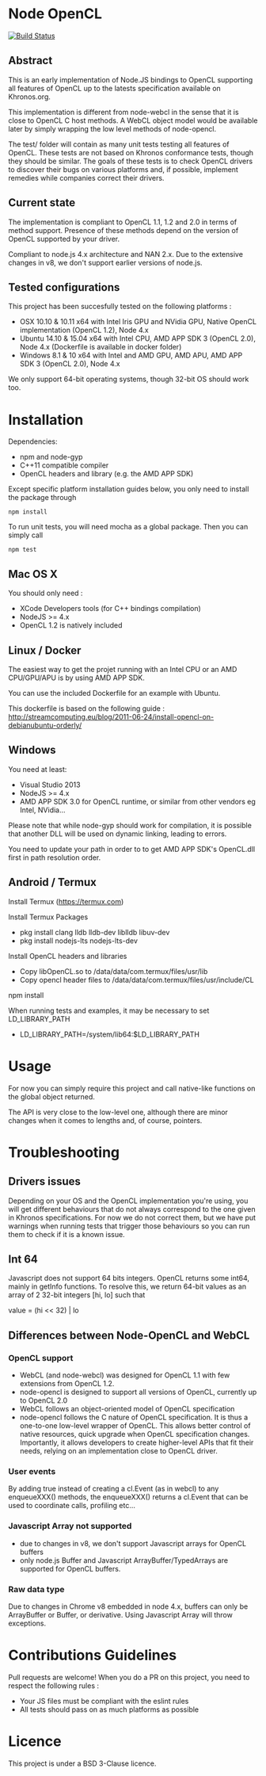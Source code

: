 # Node OpenCL

[![Build Status](http://pub-ci.ioweb.fr/api/badge/github.com/ioweb-fr/node-opencl/status.svg?branch=master)](http://pub-ci.ioweb.fr/github.com/ioweb-fr/node-opencl)

## Abstract

This is an early implementation of Node.JS bindings to OpenCL supporting all features of OpenCL up to the latests specification available on Khronos.org.

This implementation is different from node-webcl in the sense that it is close to OpenCL C host methods. A WebCL object model would be available later by simply wrapping the low level methods of node-opencl.

The test/ folder will contain as many unit tests testing all features of OpenCL. These tests are not based on Khronos conformance tests, though they should be similar. The goals of these tests is to check OpenCL drivers to discover their bugs on various platforms and, if possible, implement remedies while companies correct their drivers.

## Current state

The implementation is compliant to OpenCL 1.1, 1.2 and 2.0 in terms of method support. Presence of these methods depend on the version of OpenCL supported by your driver.

Compliant to node.js 4.x architecture and NAN 2.x. Due to the extensive changes in v8, we don't support earlier versions of node.js.

## Tested configurations

This project has been succesfully tested on the following platforms  :

- OSX 10.10 & 10.11 x64 with Intel Iris GPU and NVidia GPU, Native OpenCL implementation (OpenCL 1.2), Node 4.x
- Ubuntu 14.10 & 15.04 x64 with Intel CPU, AMD APP SDK 3 (OpenCL 2.0), Node 4.x (Dockerfile is available in docker folder)
- Windows 8.1 & 10 x64 with Intel and AMD GPU, AMD APU, AMD APP SDK 3 (OpenCL 2.0), Node 4.x

We only support 64-bit operating systems, though 32-bit OS should work too.

# Installation

Dependencies:
- npm and node-gyp
- C++11 compatible compiler
- OpenCL headers and library (e.g. the AMD APP SDK)

Except specific platform installation guides below, you only need to install the package through

```npm install```

To run unit tests, you will need mocha as a global package. Then you can simply call

```npm test```

## Mac OS X

You should only need :

- XCode Developers tools (for C++ bindings compilation)
- NodeJS >= 4.x
- OpenCL 1.2 is natively included

## Linux / Docker

The easiest way to get the projet running with an Intel CPU or an AMD CPU/GPU/APU is by using AMD APP SDK.

You can use the included Dockerfile for an example with Ubuntu.

This dockerfile is based on the following guide : http://streamcomputing.eu/blog/2011-06-24/install-opencl-on-debianubuntu-orderly/

## Windows

You need at least:

- Visual Studio 2013
- NodeJS >= 4.x
- AMD APP SDK 3.0 for OpenCL runtime, or similar from other vendors eg Intel, NVidia...

Please note that while node-gyp should work for compilation, it is possible that another DLL will be used on dynamic linking, leading to errors.

You need to update your path in order to to get AMD APP SDK's OpenCL.dll first in path resolution order.

## Android / Termux

Install Termux (https://termux.com)

Install Termux Packages
- pkg install clang lldb lldb-dev liblldb libuv-dev
- pkg install nodejs-lts nodejs-lts-dev

Install OpenCL headers and libraries
- Copy libOpenCL.so to /data/data/com.termux/files/usr/lib
- Copy opencl header files to /data/data/com.termux/files/usr/include/CL

npm install

When running tests and examples, it may be necessary to set LD_LIBRARY_PATH
- LD_LIBRARY_PATH=/system/lib64:$LD_LIBRARY_PATH

# Usage

For now you can simply require this project and call native-like functions on the global object returned.

The API is very close to the low-level one, although there are minor changes when it comes to lengths and, of course, pointers.

# Troubleshooting

## Drivers issues

Depending on your OS and the OpenCL implementation you're using, you will get different behaviours that do not
always correspond to the one given in Khronos specifications. For now we do not correct them, but we have put warnings when running tests that trigger
those behaviours so you can run them to check if it is a known issue.

## Int 64

Javascript does not support 64 bits integers. OpenCL returns some int64, mainly in getInfo functions. To resolve this, we return 64-bit values as an array of 2 32-bit integers [hi, lo] such that

value = (hi << 32) | lo

## Differences between Node-OpenCL and WebCL

### OpenCL support

- WebCL (and node-webcl) was designed for OpenCL 1.1 with few extensions from OpenCL 1.2.
- node-opencl is designed to support all versions of OpenCL, currently up to OpenCL 2.0
- WebCL follows an object-oriented model of OpenCL specification
- node-opencl follows the C nature of OpenCL specification. It is thus a one-to-one low-level wrapper of OpenCL. This allows better control of native resources, quick upgrade when OpenCL specification changes. Importantly, it allows developers to create higher-level APIs that fit their needs, relying on an implementation close to OpenCL driver.

### User events

By adding true instead of creating a cl.Event (as in webcl) to any enqueueXXX() methods, the enqueueXXX() returns a cl.Event that can be used to coordinate calls, profiling etc...

### Javascript Array not supported

- due to changes in v8, we don't support Javascript arrays for OpenCL buffers
- only node.js Buffer and Javascript ArrayBuffer/TypedArrays are supported for OpenCL buffers.

### Raw data type

Due to changes in Chrome v8 embedded in node 4.x, buffers can only be ArrayBuffer or Buffer, or derivative. Using Javascript Array will throw exceptions.

# Contributions Guidelines

Pull requests are welcome! When you do a PR on this project, you need to respect the following rules :

- Your JS files must be compliant with the eslint rules
- All tests should pass on as much platforms as possible

# Licence

This project is under a BSD 3-Clause licence.
